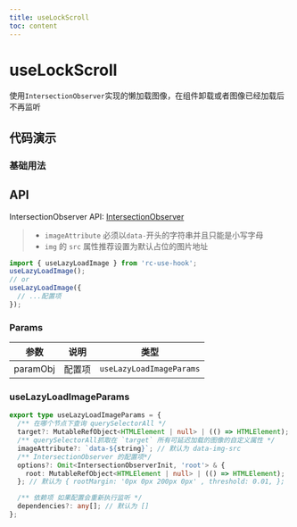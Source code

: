 ```yaml
---
title: useLockScroll
toc: content
---
```


# useLockScroll

使用`IntersectionObserver`实现的懒加载图像，在组件卸载或者图像已经加载后不再监听

## 代码演示

### 基础用法

<code src="./demos/Demo1.tsx" ></code>

## API

IntersectionObserver API: [IntersectionObserver](https://developer.mozilla.org/zh-CN/docs/Web/API/IntersectionObserver)

> - `imageAttribute` 必须以`data-`开头的字符串并且只能是小写字母
> - `img` 的 `src` 属性推荐设置为默认占位的图片地址

```ts
import { useLazyLoadImage } from 'rc-use-hook';
useLazyLoadImage();
// or
useLazyLoadImage({
  // ...配置项
});
```

### Params

|   参数   |  说明  |           类型           |
| :------: | :----: | :----------------------: |
| paramObj | 配置项 | `useLazyLoadImageParams` |

### useLazyLoadImageParams

```ts
export type useLazyLoadImageParams = {
  /** 在哪个节点下查询 querySelectorAll */
  target?: MutableRefObject<HTMLElement | null> | (() => HTMLElement); //  默认为 document
  /** querySelectorAll抓取在 `target` 所有可延迟加载的图像的自定义属性 */
  imageAttribute?: `data-${string}`; // 默认为 data-img-src
  /** IntersectionObserver 的配置项*/
  options?: Omit<IntersectionObserverInit, 'root'> & {
    root: MutableRefObject<HTMLElement | null> | (() => HTMLElement);
  }; // 默认为 { rootMargin: '0px 0px 200px 0px' , threshold: 0.01, };

  /** 依赖项 如果配置会重新执行监听 */
  dependencies?: any[]; // 默认为 []
};
```
